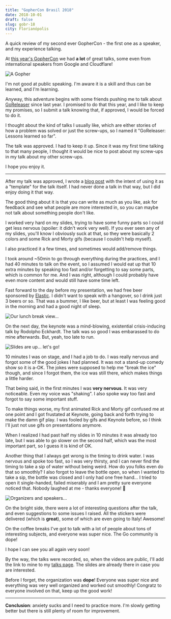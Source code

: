 ```yaml
---
title: "GopherCon Brasil 2018"
date: 2018-10-01
draft: false
slug: gobr-18
city: Florianópolis
---
```


A quick review of my second ever GopherCon - the first one as a speaker, and my experience talking.

<!--more-->

At [this year's GopherCon](https://2018.gopherconbr.org/) we had **a lot** of great talks, some even from international speakers from Google and Cloudflare!

![A Gopher](/public/images/gobr-18/208a8430-47a9-461a-b6f7-d603bdcbdbcf.png)

I'm not good at public speaking. I'm aware it is a skill and thus can be learned, and I'm learning.

Anyway, this adventure begins with some friends pushing me to talk about [GoReleaser](https://goreleaser.com/) since last year.
I promised to do that this year, and I like to keep my promises, so I submit a talk knowing that, if approved, I would be forced to do it.

I thought about the kind of talks I usually like, which are either stories of how a problem was solved or just the screw-ups, so I named it "GoReleaser: Lessons learned so far".

The talk was approved. I had to keep it up. Since it was my first time talking to that many people, I thought it would be nice to post about my screw-ups in my talk about my other screw-ups.

I hope you enjoy it.

---

After my talk was approved, I wrote a [blog post](https://carlosbecker.com/posts/goreleaser-lessons-learned/) with the intent of using it as a "template" for the talk itself. I had never done a talk in that way, but I did enjoy doing it that way.

The good thing about it is that you can write as much as you like, ask for feedback and see what people are more interested in, so you can maybe not talk about something people don't like.

I worked very hard on my slides, trying to have some funny parts so I could get less nervous (spoiler: it didn't work very well). If you ever seen any of my slides, you'll know I obviously suck at that, so they were basically 2 colors and some Rick and Morty gifs (because I couldn't help myself).

I also practiced it a few times, and sometimes would add/remove things.

I took around ~50min to go through everything during the practices, and I had 40 minutes to talk on the event, so I assumed I would eat up that 10 extra minutes by speaking too fast and/or forgetting to say some parts, which is common for me. And I was right, although I could probably have even more content and would still have some time left.

Fast forward to the day before my presentation, we had free beer sponsored by [Elastic](https://www.elastic.co/). I didn't want to speak with a hangover, so I drink just 3 beers or so. That was a bummer, I like beer, but at least I was feeling good in the morning and had a good night of sleep.

![Our lunch break view...](/public/images/gobr-18/4dd19bd0-ffcb-47b4-b9d1-4106cc08304e.png)

On the next day, the keynote was a mind-blowing, existential crisis-inducing talk by Rodolpho Eckhardt. The talk was so good I was embarassed to do mine afterwards. But, yeah, too late to run.

![Slides are up... let's go!](/public/images/gobr-18/014b0106-0e59-407f-a72c-a65ac8c2ee8e.png)

10 minutes I was on stage, and I had a job to do. I was really nervous and forgot some of the good jokes I had planned. It was not a stand-up comedy show so it is a-OK. The jokes were supposed to help me "break the ice" though, and since I forgot them, the ice was still there, which makes things a little harder.

That being said, in the first minutes I was **very nervous**. It was very noticeable. Even my voice was "shaking". I also spoke way too fast and forgot to say some important stuff.

To make things worse, my first animated Rick and Morty gif confused me at one point and I got frustated at Keynote, going back and forth trying to make the damn gif play. I was fooled by gifs and Keynote before, so I think I'll just not use gifs on presentations anymore.

When I realized I had past half my slides in 10 minutes it was already too late, but I was able to go slower on the second half, which was the most important part, so I guess it is kind of OK.

Another thing that I always get wrong is the timing to drink water. I was nervous and spoke too fast, so I was very thirsty, and I can never find the timing to take a sip of water without being weird. How do you folks even do that so smoothly? I also forgot to leave the bottle open, so when I wanted to take a sip, the bottle was closed and I only had one free hand... I tried to open it single-handed, failed miserably and I am pretty sure everyone noticed that. Nobody laughed at me - thanks everyone! 🚀

![Organizers and speakers...](/public/images/gobr-18/a7dd5d27-78b2-40ed-8ef1-e48bfdc29a50.png)

On the bright side, there were a lot of interesting questions after the talk, and even suggestions to some issues I raised. All the stickers were delivered (which is **great**), some of which are even going to Italy! Awesome!

On the coffee breaks I've got to talk with a lot of people about tons of interesting subjects, and everyone was super nice. The Go community is dope! 

I hope I can see you all again very soon!

By the way, the talks were recorded, so, when the videos are public, I'll add the link to mine to my [talks page](https://carlosbecker.com/talks/). The slides are already there in case you are interested.

Before I forget, the organization was **dope**! Everyone was super nice and everything was very well organized and worked out smoothly! Congratz to everyone involved on that, keep up the good work!

---

**Conclusion**: anxiety sucks and I need to practice more. I'm slowly getting better but there is still plenty of room for improvement.
